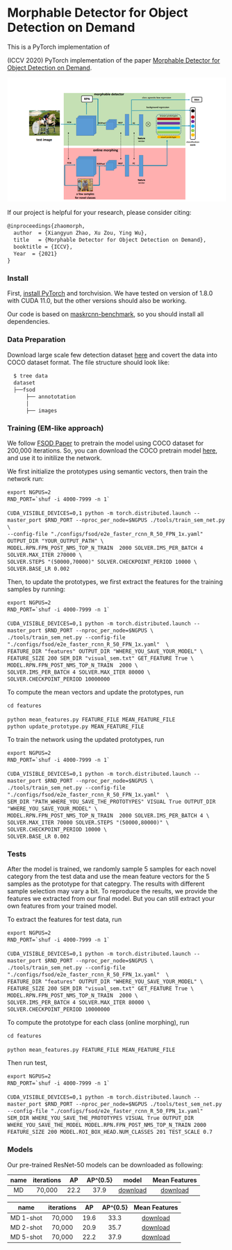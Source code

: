 # Morphable Detector for Object Detection on Demand
This is a PyTorch implementation of

(ICCV 2020) PyTorch implementation of the paper [Morphable Detector for Object Detection on Demand](https://arxiv.org/pdf/2110.04917.pdf).

<p align="center">
<img src="https://github.com/Zhaoxiangyun/Morphable-Detector/blob/master/img/md.PNG" width="800px" alt="teaser">
</p>

If our project is helpful for your research, please consider citing:



```
@inproceedings{zhaomorph,
  author  = {Xiangyun Zhao, Xu Zou, Ying Wu},
  title   = {Morphable Detector for Object Detection on Demand},
  booktitle = {ICCV},
  Year  = {2021}
}
```


### Install

First, [install PyTorch](https://pytorch.org/get-started/locally/) and torchvision. We have tested on version of 1.8.0 with CUDA 11.0, but the other versions should also be working.


Our code is based on [maskrcnn-benchmark](https://github.com/facebookresearch/maskrcnn-benchmark), so you should install all dependencies. 

### Data Preparation

Download large scale few detection dataset [here](https://github.com/fanq15/Few-Shot-Object-Detection-Dataset) and covert the data into COCO dataset format. The file structure should look like:

```
  $ tree data
  dataset
  ├──fsod
      ├── annototation
      │   
      ├── images
```


### Training (EM-like approach)
We follow [FSOD Paper](https://openaccess.thecvf.com/content_CVPR_2020/papers/Fan_Few-Shot_Object_Detection_With_Attention-RPN_and_Multi-Relation_Detector_CVPR_2020_paper.pdf) to pretrain the model using COCO dataset for 200,000 iterations. So, you can download the COCO pretrain model [here](https://drive.google.com/file/d/1KY5Fl5s_MTnop4fTnU5kCSgZnVnUYZwH/view?usp=sharing), and use it to initilize the network. 

We first initialize the prototypes using semantic vectors, then train the network run:
```
export NGPUS=2
RND_PORT=`shuf -i 4000-7999 -n 1`

CUDA_VISIBLE_DEVICES=0,1 python -m torch.distributed.launch --master_port $RND_PORT --nproc_per_node=$NGPUS ./tools/train_sem_net.py \
--config-file "./configs/fsod/e2e_faster_rcnn_R_50_FPN_1x.yaml"  OUTPUT_DIR "YOUR_OUTPUT_PATH" \
MODEL.RPN.FPN_POST_NMS_TOP_N_TRAIN  2000 SOLVER.IMS_PER_BATCH 4 SOLVER.MAX_ITER 270000 \
SOLVER.STEPS "(50000,70000)" SOLVER.CHECKPOINT_PERIOD 10000 \
SOLVER.BASE_LR 0.002  
```

Then, to update the prototypes, we first extract the features for the training samples by running:
```
export NGPUS=2
RND_PORT=`shuf -i 4000-7999 -n 1`

CUDA_VISIBLE_DEVICES=0,1 python -m torch.distributed.launch --master_port $RND_PORT --nproc_per_node=$NGPUS \
./tools/train_sem_net.py --config-file "./configs/fsod/e2e_faster_rcnn_R_50_FPN_1x.yaml"  \ 
FEATURE_DIR "features" OUTPUT_DIR "WHERE_YOU_SAVE_YOUR_MODEL" \
FEATURE_SIZE 200 SEM_DIR "visual_sem.txt" GET_FEATURE True \
MODEL.RPN.FPN_POST_NMS_TOP_N_TRAIN  2000 \
SOLVER.IMS_PER_BATCH 4 SOLVER.MAX_ITER 80000 \
SOLVER.CHECKPOINT_PERIOD 10000000
```

To compute the mean vectors and update the prototypes, run

```
cd features

python mean_features.py FEATURE_FILE MEAN_FEATURE_FILE
python update_prototype.py MEAN_FEATURE_FILE

```

To train the network using the updated prototypes, run
```
export NGPUS=2
RND_PORT=`shuf -i 4000-7999 -n 1`

CUDA_VISIBLE_DEVICES=0,1 python -m torch.distributed.launch --master_port $RND_PORT --nproc_per_node=$NGPUS \
./tools/train_sem_net.py --config-file "./configs/fsod/e2e_faster_rcnn_R_50_FPN_1x.yaml"  \
SEM_DIR "PATH_WHERE_YOU_SAVE_THE_PROTOTYPES" VISUAL True OUTPUT_DIR "WHERE_YOU_SAVE_YOUR_MODEL" \ 
MODEL.RPN.FPN_POST_NMS_TOP_N_TRAIN  2000 SOLVER.IMS_PER_BATCH 4 \
SOLVER.MAX_ITER 70000 SOLVER.STEPS "(50000,80000)" \
SOLVER.CHECKPOINT_PERIOD 10000 \
SOLVER.BASE_LR 0.002 

```

### Tests

After the model is trained, we randomly sample 5 samples for each novel category from the test data and use the mean feature vectors for the 5 samples as the prototype for that categpry. The results with different sample selection may vary a bit. To reproduce the results, we provide the features we extracted from our final model. But you can still extract your own features from your trained model. 

To extract the features for test data, run 
```
export NGPUS=2
RND_PORT=`shuf -i 4000-7999 -n 1`

CUDA_VISIBLE_DEVICES=0,1 python -m torch.distributed.launch --master_port $RND_PORT --nproc_per_node=$NGPUS \
./tools/train_sem_net.py --config-file "./configs/fsod/e2e_faster_rcnn_R_50_FPN_1x.yaml"  \ 
FEATURE_DIR "features" OUTPUT_DIR "WHERE_YOU_SAVE_YOUR_MODEL" \
FEATURE_SIZE 200 SEM_DIR "visual_sem.txt" GET_FEATURE True \
MODEL.RPN.FPN_POST_NMS_TOP_N_TRAIN  2000 \
SOLVER.IMS_PER_BATCH 4 SOLVER.MAX_ITER 80000 \
SOLVER.CHECKPOINT_PERIOD 10000000
```
To compute the prototype for each class (online morphing), run

```
cd features

python mean_features.py FEATURE_FILE MEAN_FEATURE_FILE

```

Then run test,


```
export NGPUS=2
RND_PORT=`shuf -i 4000-7999 -n 1`

CUDA_VISIBLE_DEVICES=0,1 python -m torch.distributed.launch --master_port $RND_PORT --nproc_per_node=$NGPUS ./tools/test_sem_net.py --config-file "./configs/fsod/e2e_faster_rcnn_R_50_FPN_1x.yaml" SEM_DIR WHERE_YOU_SAVE_THE_PROTOTYPES VISUAL True OUTPUT_DIR WHERE_YOU_SAVE_THE_MODEL MODEL.RPN.FPN_POST_NMS_TOP_N_TRAIN 2000 FEATURE_SIZE 200 MODEL.ROI_BOX_HEAD.NUM_CLASSES 201 TEST_SCALE 0.7

```


### Models

Our pre-trained ResNet-50 models can be downloaded as following:

| name | iterations | AP | AP^{0.5} | model | Mean Features |
| :---: | :---: | :---: | :---: | :---: | :---:|
| MD | 70,000 | 22.2  | 37.9 | [download](https://drive.google.com/file/d/1M78AjPtZzOVrzKYZy1FV-e3mUpJomxpa/view?usp=sharing) | [download](https://drive.google.com/file/d/126GrhySpndrh29TMDavzqKNIppAaMZM_/view?usp=sharing) |


| name | iterations | AP | AP^{0.5} | Mean Features |
| :---: | :---: | :---: | :---: | :---: |
| MD 1-shot | 70,000 | 19.6  | 33.3 | [download](https://drive.google.com/file/d/1sMDw9lBytrJdWu_tf91zo3pvG40SA3M0/view?usp=sharing) |
| MD 2-shot | 70,000 | 20.9  | 35.7 | [download](https://drive.google.com/file/d/1Tnc80Ztq4rbDAs0ojKB3QiTikMud5Vhu/view?usp=sharing) |
| MD 5-shot | 70,000 | 22.2  | 37.9 | [download](https://drive.google.com/file/d/126GrhySpndrh29TMDavzqKNIppAaMZM_/view?usp=sharing) |





